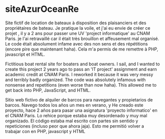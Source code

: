 # siteAzurOceanRe
Site fictif de location de bateaux à disposition des plaisanciers et des propriétaires de bateau.
Je pratique la voile, et j'ai eu envie de créer ce projet , il y a 2 ans pour passer une UV 'project informatique' au CNAM Paris.
je l'ai retravaillé car il était très brouillon et affeusement mal organisé. Le code était absolument infame avec des non sens et des répétitions (encore pire que maintenant haha).
Cela m'a permis de me remettre à PHP, javascript et HTML.


Fictitious boat rental site for boaters and boat owners. 
I sail, and I wanted to create this project 2 years ago to pass an 'IT project' assignment and earn academic credit at CNAM Paris. I reworked it because it was very messy and terribly badly organized. The code was absolutely infamous with nonsense and repetitions (even worse than now haha). This allowed me to get back into PHP, JavaScript, and HTML.

Sitio web fictivo de alquiler de barcos para navegantes y propietarios de barcos.
Navego todos los años un mes en verano, y He creado este proyecto, hace 2 años para pasar una asignatura 'proyecto informatico' en el CNAM Paris.
Lo rehice porque estaba muy desordenado y muy mal organizado. El código estaba mal escrito con partes sin sentido y repeticiones (incluso peor que ahora jaja).
Esto me permitió volver a trabajar con en PHP, javascript y HTML
